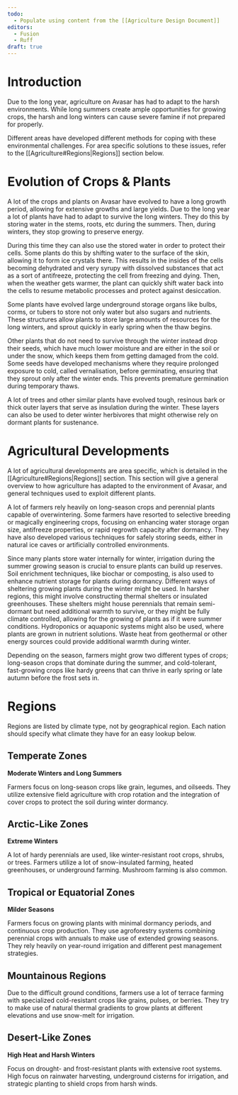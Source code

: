```yaml
---
todo:
  - Populate using content from the [[Agriculture Design Document]]
editors:
  - Fusion
  - Ruff
draft: true
---
```

# Introduction
Due to the long year, agriculture on Avasar has had to adapt to the harsh environments. While long summers create ample opportunities for growing crops, the harsh and long winters can cause severe famine if not prepared for properly.

Different areas have developed different methods for coping with these environmental challenges. For area specific solutions to these issues, refer to the [[Agriculture#Regions|Regions]] section below.
# Evolution of Crops & Plants
A lot of the crops and plants on Avasar have evolved to have a long growth period, allowing for extensive growths and large yields. Due to the long year a lot of plants have had to adapt to survive the long winters. They do this by storing water in the stems, roots, etc during the summers. Then, during winters, they stop growing to preserve energy.

During this time they can also use the stored water in order to protect their cells. Some plants do this by shifting water to the surface of the skin, allowing it to form ice crystals there. This results in the insides of the cells becoming dehydrated and very syrupy with dissolved substances that act as a sort of antifreeze, protecting the cell from freezing and dying. Then, when the weather gets warmer, the plant can quickly shift water back into the cells to resume metabolic processes and protect against desiccation.

Some plants have evolved large underground storage organs like bulbs, corms, or tubers to store not only water but also sugars and nutrients. These structures allow plants to store large amounts of resources for the long winters, and sprout quickly in early spring when the thaw begins.

Other plants that do not need to survive through the winter instead drop their seeds, which have much lower moisture and are either in the soil or under the snow, which keeps them from getting damaged from the cold. Some seeds have developed mechanisms where they require prolonged exposure to cold, called vernalisation, before germinating, ensuring that they sprout only after the winter ends. This prevents premature germination during temporary thaws.

A lot of trees and other similar plants have evolved tough, resinous bark or thick outer layers that serve as insulation during the winter. These layers can also be used to deter winter herbivores that might otherwise rely on dormant plants for sustenance.
# Agricultural Developments
A lot of agricultural developments are area specific, which is detailed in the [[Agriculture#Regions|Regions]] section. This section will give a general overview to how agriculture has adapted to the environment of Avasar, and general techniques used to exploit different plants.

A lot of farmers rely heavily on long-season crops and perennial plants capable of overwintering. Some farmers have resorted to selective breeding or magically engineering crops, focusing on enhancing water storage organ size, antifreeze properties, or rapid regrowth capacity after dormancy. They have also developed various techniques for safely storing seeds, either in natural ice caves or artificially controlled environments.

Since many plants store water internally for winter, irrigation during the summer growing season is crucial to ensure plants can build up reserves. Soil enrichment techniques, like biochar or composting, is also used to enhance nutrient storage for plants during dormancy. Different ways of sheltering growing plants during the winter might be used. In harsher regions, this might involve constructing thermal shelters or insulated greenhouses. These shelters might house perennials that remain semi-dormant but need additional warmth to survive, or they might be fully climate controlled, allowing for the growing of plants as if it were summer conditions. Hydroponics or aquaponic systems might also be used, where plants are grown in nutrient solutions. Waste heat from geothermal or other energy sources could provide additional warmth during winter.

Depending on the season, farmers might grow two different types of crops; long-season crops that dominate during the summer, and cold-tolerant, fast-growing crops like hardy greens that can thrive in early spring or late autumn before the frost sets in.
# Regions
Regions are listed by climate type, not by geographical region. Each nation should specify what climate they have for an easy lookup below.
## Temperate Zones
**Moderate Winters and Long Summers**

Farmers focus on long-season crops like grain, legumes, and oilseeds. They utilize extensive field agriculture with crop rotation and the integration of cover crops to protect the soil during winter dormancy.
## Arctic-Like Zones
**Extreme Winters**

A lot of hardy perennials are used, like winter-resistant root crops, shrubs, or trees. Farmers utilize a lot of snow-insulated farming, heated greenhouses, or underground farming. Mushroom farming is also common.
## Tropical or Equatorial Zones
**Milder Seasons**

Farmers focus on growing plants with minimal dormancy periods, and continuous crop production. They use agroforestry systems combining perennial crops with annuals to make use of extended growing seasons. They rely heavily on year-round irrigation and different pest management strategies.
## Mountainous Regions
Due to the difficult ground conditions, farmers use a lot of terrace farming with specialized cold-resistant crops like grains, pulses, or berries. They try to make use of natural thermal gradients to grow plants at different elevations and use snow-melt for irrigation.
## Desert-Like Zones
**High Heat and Harsh Winters**

Focus on drought- and frost-resistant plants with extensive root systems. High focus on rainwater harvesting, underground cisterns for irrigation, and strategic planting to shield crops from harsh winds.